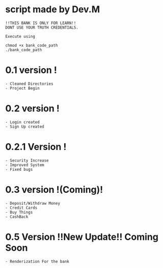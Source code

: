 # script made by Dev.M

    !!THIS BANK IS ONLY FOR LEARN!!
    DONT USE YOUR TRUTH CREDENTIALS.
    
    Execute using

    chmod +x bank_code_path
    ./bank_code_path
    

# 0.1 version !
    - Cleaned Directories
    - Project Begin

# 0.2 version !
    - Login created
    - Sign Up created

# 0.2.1 Version !
    - Security Increase
    - Improved System
    - Fixed bugs

# 0.3 version !(Coming)!
    - Deposit/Withdraw Money
    - Credit Cards
    - Buy Things
    - CashBack

# 0.5 Version !!New Update!! Coming Soon
    - Renderization For the bank

